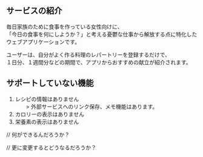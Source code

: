 ## サービスの紹介


毎日家族のために食事を作っている女性向けに、  
「今日の食事を何にしようか？」と考える憂鬱な仕事から解放する点に特化した  
ウェブアプリケーションです。


ユーザーは、自分がよく作る料理のレパートリーを登録するだけで、  
１日分、１週間分などの期間で、アプリからおすすめの献立が紹介されます。  


## サポートしていない機能


1. レシピの情報はありません  
　　> 外部サービスへのリンク保存、メモ機能はあります。
2. カロリーの表示はありません
3. 栄養素の表示はありません

// 何ができるんだろうか？

// 更に変更するとどうなるだろうか？

